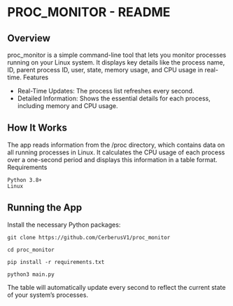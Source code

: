 # PROC_MONITOR - README
## Overview

proc_monitor is a simple command-line tool that lets you monitor processes running on your Linux system. It displays key details like the process name, ID, parent process ID, user, state, memory usage, and CPU usage in real-time.
Features
- Real-Time Updates: The process list refreshes every second.
- Detailed Information: Shows the essential details for each process, including memory and CPU usage.

## How It Works

The app reads information from the /proc directory, which contains data on all running processes in Linux. It calculates the CPU usage of each process over a one-second period and displays this information in a table format.
Requirements

```
Python 3.8+
Linux 
```

## Running the App

 Install the necessary Python packages:


 ```
 git clone https://github.com/CerberusV1/proc_monitor
                                                                                                                                         
 cd proc_monitor

 pip install -r requirements.txt

 python3 main.py
```

The table will automatically update every second to reflect the current state of your system’s processes.
